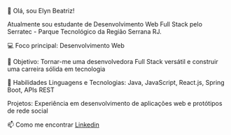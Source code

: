👋 Olá, sou Elyn Beatriz!

Atualmente sou estudante de Desenvolvimento Web Full Stack pelo Serratec - Parque Tecnológico da Região Serrana RJ.

💻 Foco principal: Desenvolvimento Web

🎯 Objetivo: Tornar-me uma desenvolvedora Full Stack versátil e construir uma carreira sólida em tecnologia

🌱 Habilidades
Linguagens e Tecnologias: Java, JavaScript, React.js, Spring Boot, APIs REST

Projetos: Experiência em desenvolvimento de aplicações web e protótipos de rede social

📫 Como me encontrar
[Linkedin](https://www.linkedin.com/in/elyn-beatriz-v-959381150/) 
